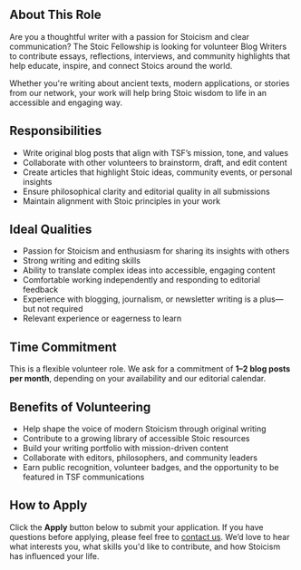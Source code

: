 ## About This Role

Are you a thoughtful writer with a passion for Stoicism and clear communication? The Stoic Fellowship is looking for volunteer Blog Writers to contribute essays, reflections, interviews, and community highlights that help educate, inspire, and connect Stoics around the world.

Whether you're writing about ancient texts, modern applications, or stories from our network, your work will help bring Stoic wisdom to life in an accessible and engaging way.

## Responsibilities

- Write original blog posts that align with TSF’s mission, tone, and values
- Collaborate with other volunteers to brainstorm, draft, and edit content
- Create articles that highlight Stoic ideas, community events, or personal insights
- Ensure philosophical clarity and editorial quality in all submissions
- Maintain alignment with Stoic principles in your work

## Ideal Qualities

- Passion for Stoicism and enthusiasm for sharing its insights with others
- Strong writing and editing skills
- Ability to translate complex ideas into accessible, engaging content
- Comfortable working independently and responding to editorial feedback
- Experience with blogging, journalism, or newsletter writing is a plus—but not required
- Relevant experience or eagerness to learn

## Time Commitment

This is a flexible volunteer role. We ask for a commitment of **1–2 blog posts per month**, depending on your availability and our editorial calendar.

## Benefits of Volunteering

- Help shape the voice of modern Stoicism through original writing
- Contribute to a growing library of accessible Stoic resources
- Build your writing portfolio with mission-driven content
- Collaborate with editors, philosophers, and community leaders
- Earn public recognition, volunteer badges, and the opportunity to be featured in TSF communications

## How to Apply

Click the **Apply** button below to submit your application. If you have questions before applying, please feel free to [contact us](https://stoicfellowship.com/contact). We’d love to hear what interests you, what skills you'd like to contribute, and how Stoicism has influenced your life.
